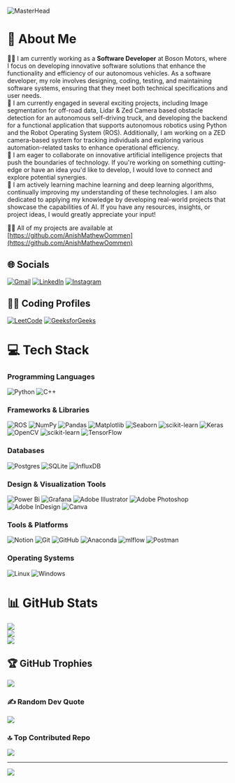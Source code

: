 ![MasterHead](https://tpssoft.com/wp-content/uploads/2024/09/Software-Development-Services-1200x380-01.jpg)

# 💫 About Me
👨‍💻 I am currently working as a **Software Developer**  at Boson Motors, where I focus on developing innovative software solutions that enhance the functionality and efficiency of our autonomous vehicles. As a software developer, my role involves designing, coding, testing, and maintaining software systems, ensuring that they meet both technical specifications and user needs.<br>🔭 I am currently engaged in several exciting projects, including Image segmentation for off-road data, Lidar & Zed Camera based obstacle detection for an autonomous self-driving truck, and developing the backend for a functional application that supports autonomous robotics using Python and the Robot Operating System (ROS). Additionally, I am working on a ZED camera-based system for tracking individuals and exploring various automation-related tasks to enhance operational efficiency.<br>🤝 I am eager to collaborate on innovative artificial intelligence projects that push the boundaries of technology. If you're working on something cutting-edge or have an idea you'd like to develop, I would love to connect and explore potential synergies.<br>🌱 I am actively learning machine learning and deep learning algorithms, continually improving my understanding of these technologies. I am also dedicated to applying my knowledge by developing real-world projects that showcase the capabilities of AI. If you have any resources, insights, or project ideas, I would greatly appreciate your input!

👨‍💻 All of my projects are available at [https://github.com/AnishMathewOommen](https://github.com/AnishMathewOommen)


## 🌐 Socials
[![Gmail](https://img.shields.io/badge/Gmail-D14836?logo=gmail&logoColor=white)](mailto:codeswithanish@gmail.com) [![LinkedIn](https://img.shields.io/badge/LinkedIn-%230077B5.svg?logo=linkedin&logoColor=white)](https://www.linkedin.com/in/anish-mathew-oommen/) [![Instagram](https://img.shields.io/badge/Instagram-%23E4405F.svg?logo=Instagram&logoColor=white)](https://instagram.com/anish_mathew_oommen)

## 👨‍💻 Coding Profiles
[![LeetCode](https://img.shields.io/badge/LeetCode-%23FFA116.svg?logo=leetcode&logoColor=white)](https://leetcode.com/u/codeswithanish/) [![GeeksforGeeks](https://img.shields.io/badge/GeeksforGeeks-%2300C853.svg?logo=geeksforgeeks&logoColor=white)](https://www.geeksforgeeks.org/user/anishmathewoommen/)



# 💻 Tech Stack
### Programming Languages
![Python](https://img.shields.io/badge/python-3670A0?style=for-the-badge&logo=python&logoColor=ffdd54) ![C++](https://img.shields.io/badge/c++-%2300599C.svg?style=for-the-badge&logo=c%2B%2B&logoColor=white)

### Frameworks & Libraries
![ROS](https://img.shields.io/badge/ros-%230A0FF9.svg?style=for-the-badge&logo=ros&logoColor=white) 
![NumPy](https://img.shields.io/badge/numpy-%23013243.svg?style=for-the-badge&logo=numpy&logoColor=white) ![Pandas](https://img.shields.io/badge/pandas-%23150458.svg?style=for-the-badge&logo=pandas&logoColor=white)
![Matplotlib](https://img.shields.io/badge/Matplotlib-%23ffffff.svg?style=for-the-badge&logo=Matplotlib&logoColor=black)
![Seaborn](https://img.shields.io/badge/Seaborn-%230C55A5.svg?style=for-the-badge&logo=seaborn&logoColor=white)
![scikit-learn](https://img.shields.io/badge/scikit--learn-%23F7931E.svg?style=for-the-badge&logo=scikit-learn&logoColor=white)
![Keras](https://img.shields.io/badge/Keras-%23D00000.svg?style=for-the-badge&logo=Keras&logoColor=white)  ![OpenCV](https://img.shields.io/badge/OpenCV-%23FF6C37.svg?style=for-the-badge&logo=opencv&logoColor=white) ![scikit-learn](https://img.shields.io/badge/scikit--learn-%23F7931E.svg?style=for-the-badge&logo=scikit-learn&logoColor=white) ![TensorFlow](https://img.shields.io/badge/TensorFlow-%23FF6F00.svg?style=for-the-badge&logo=TensorFlow&logoColor=white)

### Databases
![Postgres](https://img.shields.io/badge/postgres-%23316192.svg?style=for-the-badge&logo=postgresql&logoColor=white) ![SQLite](https://img.shields.io/badge/sqlite-%2307405e.svg?style=for-the-badge&logo=sqlite&logoColor=white) ![InfluxDB](https://img.shields.io/badge/InfluxDB-22ADF6?style=for-the-badge&logo=InfluxDB&logoColor=white)

### Design & Visualization Tools
![Power Bi](https://img.shields.io/badge/power_bi-F2C811?style=for-the-badge&logo=powerbi&logoColor=black) ![Grafana](https://img.shields.io/badge/grafana-%23F46800.svg?style=for-the-badge&logo=grafana&logoColor=white)
![Adobe Illustrator](https://img.shields.io/badge/adobe%20illustrator-%23FF9A00.svg?style=for-the-badge&logo=adobe%20illustrator&logoColor=white) ![Adobe Photoshop](https://img.shields.io/badge/adobe%20photoshop-%2331A8FF.svg?style=for-the-badge&logo=adobe%20photoshop&logoColor=white) ![Adobe InDesign](https://img.shields.io/badge/Adobe%20InDesign-49021F?style=for-the-badge&logo=adobeindesign&logoColor=FF3366) ![Canva](https://img.shields.io/badge/Canva-%2300C4CC.svg?style=for-the-badge&logo=Canva&logoColor=white) 

### Tools & Platforms
![Notion](https://img.shields.io/badge/Notion-%23000000.svg?style=for-the-badge&logo=notion&logoColor=white) ![Git](https://img.shields.io/badge/git-%23F05033.svg?style=for-the-badge&logo=git&logoColor=white) ![GitHub](https://img.shields.io/badge/github-%23121011.svg?style=for-the-badge&logo=github&logoColor=white) ![Anaconda](https://img.shields.io/badge/Anaconda-%2344A833.svg?style=for-the-badge&logo=anaconda&logoColor=white) ![mlflow](https://img.shields.io/badge/mlflow-%23d9ead3.svg?style=for-the-badge&logo=numpy&logoColor=blue) ![Postman](https://img.shields.io/badge/Postman-FF6C37?style=for-the-badge&logo=postman&logoColor=white)

### Operating Systems
![Linux](https://img.shields.io/badge/Linux-FCC624?style=for-the-badge&logo=linux&logoColor=black) ![Windows](https://img.shields.io/badge/Windows-0078D6?style=for-the-badge&logo=windows&logoColor=white)

# 📊 GitHub Stats
![](https://github-readme-stats.vercel.app/api?username=AnishMathewOommen&theme=dark&hide_border=false&include_all_commits=true&count_private=true)<br/>
![](https://github-readme-streak-stats.herokuapp.com/?user=AnishMathewOommen&theme=dark&hide_border=false)<br/>
![](https://github-readme-stats.vercel.app/api/top-langs/?username=AnishMathewOommen&theme=dark&hide_border=false&include_all_commits=true&count_private=true&layout=compact)

## 🏆 GitHub Trophies
![](https://github-profile-trophy.vercel.app/?username=AnishMathewOommen&theme=onedark&no-frame=false&no-bg=false&margin-w=4)

### ✍️ Random Dev Quote
![](https://quotes-github-readme.vercel.app/api?type=horizontal&theme=gruvbox)


### 🔝 Top Contributed Repo
![](https://github-contributor-stats.vercel.app/api?username=AnishMathewOommen&limit=5&theme=dark&combine_all_yearly_contributions=true)

---
[![](https://visitcount.itsvg.in/api?id=AnishMathewOommen&icon=4&color=1)](https://visitcount.itsvg.in)

